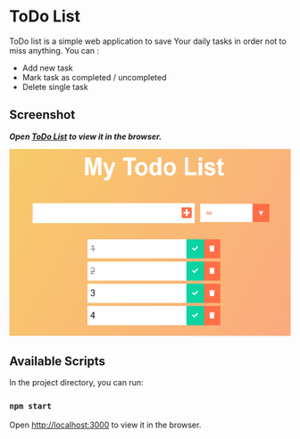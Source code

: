 # ToDo List
ToDo list is a simple web application to save Your daily tasks in order not to miss anything. You can :
* Add new task
* Mark task as completed / uncompleted
* Delete single task

## Screenshot
___Open [ToDo List](https://oksanakis.github.io/todo_list/) to view it in the browser.___

![image of my ToDo List](https://github.com/OksanaKis/todo_list/blob/main/src/images/TodoList.png)


## Available Scripts

In the project directory, you can run:

### `npm start`


Open [http://localhost:3000](http://localhost:3000) to view it in the browser.

